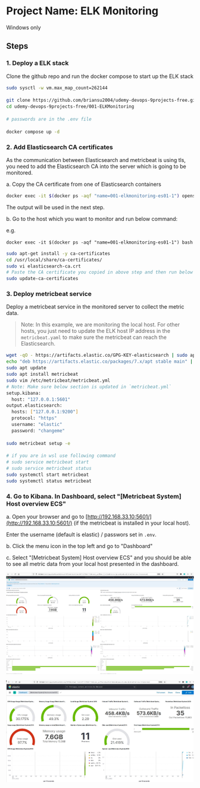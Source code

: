# Project Name: ELK Monitoring

Windows only

## Steps

### 1. Deploy a ELK stack

Clone the github repo and run the docker compose to start up the ELK stack

```bash
sudo sysctl -w vm.max_map_count=262144

git clone https://github.com/briansu2004/udemy-devops-9projects-free.git
cd udemy-devops-9projects-free/001-ELKMonitoring

# passwords are in the .env file

docker compose up -d
```

### 2. Add Elasticsearch CA certificates

As the communication between Elasticsearch and metricbeat is using tls, you need to add the Elasticsearch CA into the server which is going to be monitored.

a. Copy the CA certificate from one of Elasticsearch containers

```bash
docker exec -it $(docker ps -aqf "name=001-elkmonitoring-es01-1") openssl x509 -fingerprint -sha256 -in /usr/share/elasticsearch/config/certs/ca/ca.crt
```

The output will be used in the next step.

b.  Go to the host which you want to monitor and run below command:

e.g.

`docker exec -it $(docker ps -aqf "name=001-elkmonitoring-es01-1") bash`

```bash
sudo apt-get install -y ca-certificates
cd /usr/local/share/ca-certificates/
sudo vi elasticsearch-ca.crt
# Paste the CA certificate you copied in above step and then run below command to add it to the host
sudo update-ca-certificates
```

### 3. Deploy metricbeat service

Deploy a metricbeat service in the monitored server to collect the metric data.

> Note: In this example, we are monitoring the local host. For other hosts, you just need to update the ELK host IP address in the `metricbeat.yaml` to make sure the metricbeat can reach the Elasticsearch.

```bash
wget -qO - https://artifacts.elastic.co/GPG-KEY-elasticsearch | sudo apt-key add -
echo "deb https://artifacts.elastic.co/packages/7.x/apt stable main" | sudo tee -a /etc/apt/sources.list.d/elastic-7.x.list
sudo apt update
sudo apt install metricbeat
sudo vim /etc/metricbeat/metricbeat.yml
# Note: Make sure below section is updated in `metricbeat.yml`
setup.kibana:
  host: "127.0.0.1:5601"
output.elasticsearch:
  hosts: ["127.0.0.1:9200"]
  protocol: "https"
  username: "elastic"
  password: "changeme"

sudo metricbeat setup -e

# if you are in wsl use following command
# sudo service metricbeat start
# sudo service metricbeat status
sudo systemctl start metricbeat
sudo systemctl status metricbeat
```

### 4. Go to Kibana. In Dashboard, select "[Metricbeat System] Host overview ECS"

a. Open your browser and go to [http://192.168.33.10:5601/](http://192.168.33.10:5601/) (if the metricbeat is installed in your local host).

Enter the username (default is elastic) / passwors set in `.env`.

b. Click the menu icon in the top left and go to "Dashboard"

c. Select "[Metricbeat System] Host overview ECS" and you should be able to see all metric data from your local host presented in the dashboard.

![kibana1](./images/1.jpg)

![kibana2](./images/2.jpg)
